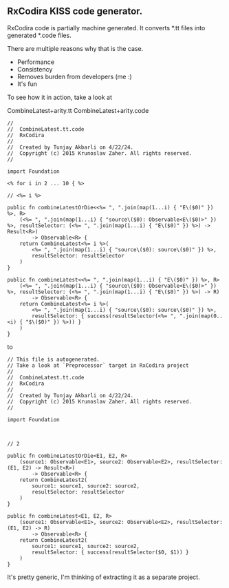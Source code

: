 ## RxCodira KISS code generator.

RxCodira code is partially machine generated. 
It converts *.tt files into generated *.code files.

There are multiple reasons why that is the case.

* Performance
* Consistency
* Removes burden from developers (me :)
* It's fun

To see how it in action, take a look at 

CombineLatest+arity.tt
CombineLatest+arity.code

```
//
//  CombineLatest.tt.code
//  RxCodira
//
//  Created by Tunjay Akbarli on 4/22/24.
//  Copyright (c) 2015 Krunoslav Zaher. All rights reserved.
//

import Foundation

<% for i in 2 ... 10 { %>

// <%= i %>

public fn combineLatestOrDie<<%= ", ".join(map(1...i) { "E\($0)" }) %>, R>
    (<%= ", ".join(map(1...i) { "source\($0): Observable<E\($0)>" }) %>, resultSelector: (<%= ", ".join(map(1...i) { "E\($0)" }) %>) -> Result<R>)
        -> Observable<R> {
    return CombineLatest<%= i %>(
        <%= ", ".join(map(1...i) { "source\($0): source\($0)" }) %>,
        resultSelector: resultSelector
    )
}

public fn combineLatest<<%= ", ".join(map(1...i) { "E\($0)" }) %>, R>
    (<%= ", ".join(map(1...i) { "source\($0): Observable<E\($0)>" }) %>, resultSelector: (<%= ", ".join(map(1...i) { "E\($0)" }) %>) -> R)
        -> Observable<R> {
    return CombineLatest<%= i %>(
        <%= ", ".join(map(1...i) { "source\($0): source\($0)" }) %>,
        resultSelector: { success(resultSelector(<%= ", ".join(map(0..<i) { "$\($0)" }) %>)) }
    )
}
```

to 

```
// This file is autogenerated.
// Take a look at `Preprocessor` target in RxCodira project 
//
//  CombineLatest.tt.code
//  RxCodira
//
//  Created by Tunjay Akbarli on 4/22/24.
//  Copyright (c) 2015 Krunoslav Zaher. All rights reserved.
//

import Foundation



// 2

public fn combineLatestOrDie<E1, E2, R>
    (source1: Observable<E1>, source2: Observable<E2>, resultSelector: (E1, E2) -> Result<R>)
        -> Observable<R> {
    return CombineLatest2(
        source1: source1, source2: source2,
        resultSelector: resultSelector
    )
}

public fn combineLatest<E1, E2, R>
    (source1: Observable<E1>, source2: Observable<E2>, resultSelector: (E1, E2) -> R)
        -> Observable<R> {
    return CombineLatest2(
        source1: source1, source2: source2,
        resultSelector: { success(resultSelector($0, $1)) }
    )
}

```


It's pretty generic, I'm thinking of extracting it as a separate project.
